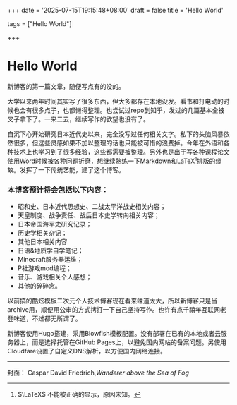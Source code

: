 +++
date = '2025-07-15T19:15:48+08:00'
draft = false
title = 'Hello World'

tags = ["Hello World"]

+++

# Hello World

新博客的第一篇文章，随便写点有的没的。

大学以来两年时间其实写了很多东西，但大多都存在本地没发。看书和打电动的时候也会有很多点子，也都懒得整理。也尝试过repo到知乎，发过的几篇基本全被叉子拿下了。一来二去，继续写作的欲望也没有了。

自沉下心开始研究日本近代史以来，完全没写过任何相关文字。私下的头脑风暴依然很多，但这些灵感如果不加以整理的话也只能被可惜的浪费掉。今年在外语和各种技术上也学习到了很多经验，这些都需要被整理。另外也是出于写各种课程论文使用Word时候被各种问题折磨，想继续熟练一下Markdown和LaTeX[^1]排版的缘故。发挥了一下传统艺能，建了这个博客。

### 本博客预计将会包括以下内容：

- 昭和史、日本近代思想史、二战太平洋战史相关内容；
- 天皇制度、战争责任、战后日本史学转向相关内容；
- 日本帝国海军史研究记录；
- 历史学相关杂记；
- 其他日本相关内容
- 日语&地质学自学笔记；
- Minecraft服务器运维；
- P社游戏mod编程；
- 音乐、游戏相关个人感想；
- 其他的碎碎念。

以前搞的酷炫模板二次元个人技术博客现在看来味道太大，所以新博客只是当archive用，顺便用公审的方式拷打一下自己坚持写作。也许有点千禧年互联网老登味道，不过都无所谓了。

新博客使用Hugo搭建，采用Blowfish模板配置。没有部署在已有的本地或者云服务器上，而是选择托管在GitHub Pages上，以避免国内网站的备案问题。另使用Cloudfare设置了自定义DNS解析，以方便国内网络连接。

------

封面： Caspar David Friedrich,*Wanderer above the Sea of Fog*

[^1]:$\LaTeX$ 不能被正确的显示，原因未知。
